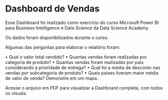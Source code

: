 # Dashboard de Vendas

Esse Dashboard foi realizado como exercício do curso Microsoft Power BI para Business Intelligence e Data Science da Data Science Academy.

Os dados foram disponibilizados durante o curso.

Algumas das perguntas para elaborar o relatório foram:

• Qual o valor total vendido?
• Quantas vendas foram realizadas por categoria de produto?
• Quantas vendas foram realizadas por país considerando a prioridade de entrega?
• Qual foi a média de desconto nas vendas por subcategoria de produto?
• Quais países tiveram maior média de valor de venda? Demonstre em um mapa.

Acesse o arquivo em PDF para visualizar a Dashboard completa, com todos os visuais.

